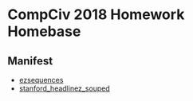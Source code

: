 # CompCiv 2018 Homework Homebase



## Manifest


- [ezsequences](ezsequences)
- [stanford_headlinez_souped](stanford_headlinez_souped)
